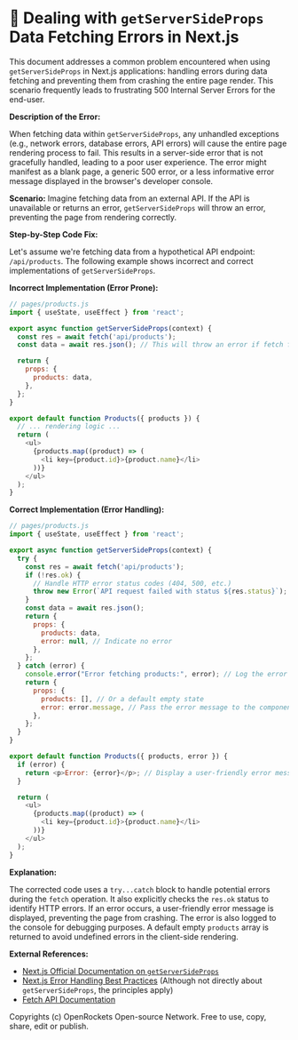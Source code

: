 # 🐞 Dealing with `getServerSideProps` Data Fetching Errors in Next.js


This document addresses a common problem encountered when using `getServerSideProps` in Next.js applications: handling errors during data fetching and preventing them from crashing the entire page render.  This scenario frequently leads to frustrating 500 Internal Server Errors for the end-user.

**Description of the Error:**

When fetching data within `getServerSideProps`, any unhandled exceptions (e.g., network errors, database errors, API errors) will cause the entire page rendering process to fail.  This results in a server-side error that is not gracefully handled, leading to a poor user experience. The error might manifest as a blank page, a generic 500 error, or a less informative error message displayed in the browser's developer console.


**Scenario:**  Imagine fetching data from an external API.  If the API is unavailable or returns an error, `getServerSideProps` will throw an error, preventing the page from rendering correctly.


**Step-by-Step Code Fix:**

Let's assume we're fetching data from a hypothetical API endpoint: `/api/products`.  The following example shows incorrect and correct implementations of `getServerSideProps`.


**Incorrect Implementation (Error Prone):**

```javascript
// pages/products.js
import { useState, useEffect } from 'react';

export async function getServerSideProps(context) {
  const res = await fetch('api/products');
  const data = await res.json(); // This will throw an error if fetch fails

  return {
    props: {
      products: data,
    },
  };
}

export default function Products({ products }) {
  // ... rendering logic ...
  return (
    <ul>
      {products.map((product) => (
        <li key={product.id}>{product.name}</li>
      ))}
    </ul>
  );
}
```


**Correct Implementation (Error Handling):**

```javascript
// pages/products.js
import { useState, useEffect } from 'react';

export async function getServerSideProps(context) {
  try {
    const res = await fetch('api/products');
    if (!res.ok) {
      // Handle HTTP error status codes (404, 500, etc.)
      throw new Error(`API request failed with status ${res.status}`);
    }
    const data = await res.json();
    return {
      props: {
        products: data,
        error: null, // Indicate no error
      },
    };
  } catch (error) {
    console.error("Error fetching products:", error); // Log the error for debugging
    return {
      props: {
        products: [], // Or a default empty state
        error: error.message, // Pass the error message to the component
      },
    };
  }
}

export default function Products({ products, error }) {
  if (error) {
    return <p>Error: {error}</p>; // Display a user-friendly error message
  }

  return (
    <ul>
      {products.map((product) => (
        <li key={product.id}>{product.name}</li>
      ))}
    </ul>
  );
}
```


**Explanation:**

The corrected code uses a `try...catch` block to handle potential errors during the `fetch` operation.  It also explicitly checks the `res.ok` status to identify HTTP errors. If an error occurs, a user-friendly error message is displayed, preventing the page from crashing.  The error is also logged to the console for debugging purposes.  A default empty `products` array is returned to avoid undefined errors in the client-side rendering.


**External References:**

* [Next.js Official Documentation on `getServerSideProps`](https://nextjs.org/docs/basic-features/data-fetching/getserversideprops)
* [Next.js Error Handling Best Practices](https://nextjs.org/docs/advanced-features/error-handling)  (Although not directly about `getServerSideProps`, the principles apply)
* [Fetch API Documentation](https://developer.mozilla.org/en-US/docs/Web/API/Fetch_API)


Copyrights (c) OpenRockets Open-source Network. Free to use, copy, share, edit or publish.

